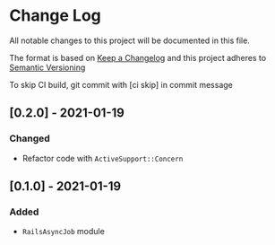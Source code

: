 # Change Log
All notable changes to this project will be documented in this file.

The format is based on [Keep a Changelog](http://keepachangelog.com/)
and this project adheres to [Semantic Versioning](http://semver.org/)

To skip CI build, git commit with [ci skip] in commit message

## [0.2.0] - 2021-01-19
### Changed
- Refactor code with `ActiveSupport::Concern`

## [0.1.0] - 2021-01-19
### Added
- `RailsAsyncJob` module
